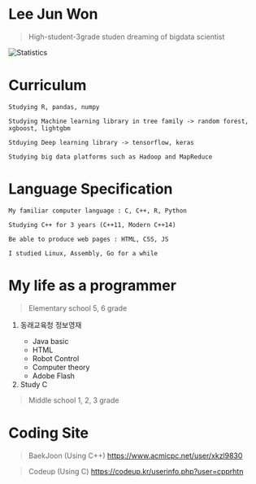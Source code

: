 # Lee Jun Won

> High-student-3grade studen dreaming of bigdata scientist

![Statistics](https://github-readme-stats.vercel.app/api?username=cpprhtn&show_icons=true)

# **Curriculum**

```
Studying R, pandas, numpy  

Studying Machine learning library in tree family -> random forest, xgboost, lightgbm

Stduying Deep learning library -> tensorflow, keras

Studying big data platforms such as Hadoop and MapReduce
``` 

# Language Specification

```
My familiar computer language : C, C++, R, Python

Studying C++ for 3 years (C++11, Modern C++14)

Be able to produce web pages : HTML, CSS, JS

I studied Linux, Assembly, Go for a while
```

# My life as a programmer
> Elementary school 5, 6 grade
<ol>
  <li>동래교육청 정보영재</li>
  <ul>
    <li>Java basic</li>
    <li>HTML</li>
    <li>Robot Control</li>
    <li>Computer theory</li>
    <li>Adobe Flash</li>
  </ul>
  <li>Study C</li>
</ol>

> Middle school 1, 2, 3 grade


# Coding Site
>BaekJoon (Using C++)
https://www.acmicpc.net/user/xkzl9830

> Codeup (Using C)
https://codeup.kr/userinfo.php?user=cpprhtn
